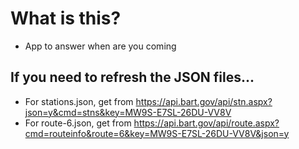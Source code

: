 # What is this?
- App to answer when are you coming

## If you need to refresh the JSON files...
- For stations.json, get from https://api.bart.gov/api/stn.aspx?json=y&cmd=stns&key=MW9S-E7SL-26DU-VV8V
- For route-6.json, get from https://api.bart.gov/api/route.aspx?cmd=routeinfo&route=6&key=MW9S-E7SL-26DU-VV8V&json=y

